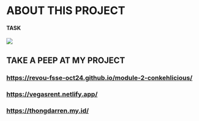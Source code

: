 # ABOUT THIS PROJECT

#### TASK
<p><img src="task01.png"/></p>



## TAKE A PEEP AT MY PROJECT

### https://revou-fsse-oct24.github.io/module-2-conkehlicious/
### https://vegasrent.netlify.app/
### https://thongdarren.my.id/

